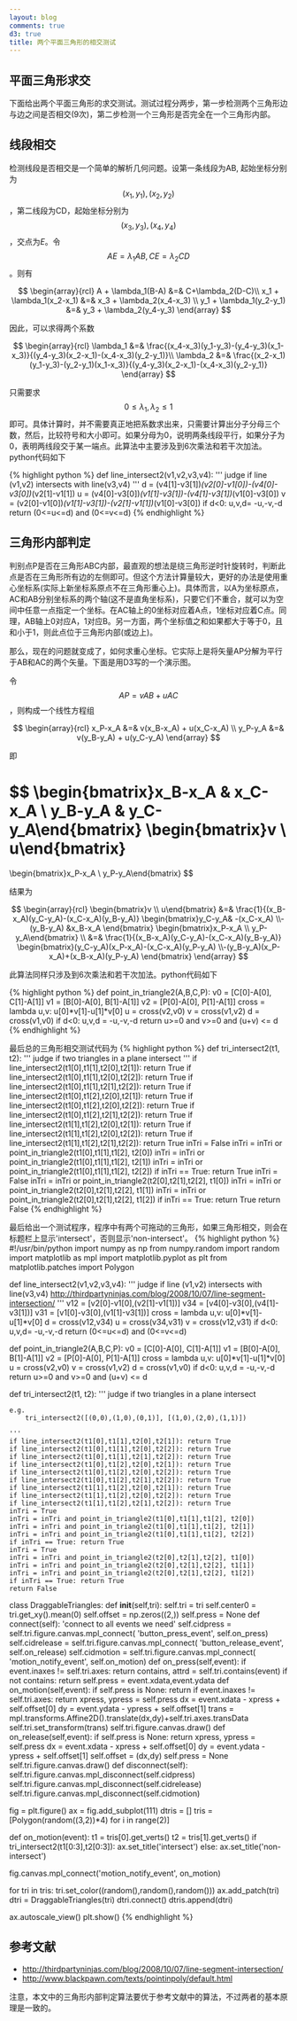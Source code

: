 ```yaml
---
layout: blog
comments: true
d3: true
title: 两个平面三角形的相交测试
---
```



## 平面三角形求交

下面给出两个平面三角形的求交测试。测试过程分两步，第一步检测两个三角形边与边之间是否相交(9次)，第二步检测一个三角形是否完全在一个三角形内部。


## 线段相交
检测线段是否相交是一个简单的解析几何问题。设第一条线段为AB, 起始坐标分别为$$(x_1,y_1),(x_2,y_2)$$，第二线段为CD，起始坐标分别为$$(x_3,y_3),(x_4,y_4)$$，交点为$E$。令$$AE=\lambda_1AB, CE=\lambda_2CD$$。则有

$$
\begin{array}{rcl}
A + \lambda_1(B-A) &=& C+\lambda_2(D-C)\\
x_1 + \lambda_1(x_2-x_1) &=& x_3 + \lambda_2(x_4-x_3) \\
y_1 + \lambda_1(y_2-y_1) &=& y_3 + \lambda_2(y_4-y_3) 
\end{array}
$$

因此，可以求得两个系数

$$
\begin{array}{rcl}
\lambda_1 &=& \frac{(x_4-x_3)(y_1-y_3)-(y_4-y_3)(x_1-x_3)}{(y_4-y_3)(x_2-x_1)-(x_4-x_3)(y_2-y_1)}\\
\lambda_2 &=& \frac{(x_2-x_1)(y_1-y_3)-(y_2-y_1)(x_1-x_3)}{(y_4-y_3)(x_2-x_1)-(x_4-x_3)(y_2-y_1)}
\end{array}
$$

只需要求$$0\le\lambda_1,\lambda_2\le1$$即可。具体计算时，并不需要真正地把系数求出来，只需要计算出分子分母三个数，然后，比较符号和大小即可。如果分母为0，说明两条线段平行，如果分子为0，表明两线段交于某一端点。此算法中主要涉及到6次乘法和若干次加法。python代码如下

{% highlight python %}
def line_intersect2(v1,v2,v3,v4):
    '''
    judge if line (v1,v2) intersects with line(v3,v4)
    '''
    d = (v4[1]-v3[1])*(v2[0]-v1[0])-(v4[0]-v3[0])*(v2[1]-v1[1])
    u = (v4[0]-v3[0])*(v1[1]-v3[1])-(v4[1]-v3[1])*(v1[0]-v3[0])
    v = (v2[0]-v1[0])*(v1[1]-v3[1])-(v2[1]-v1[1])*(v1[0]-v3[0])
    if d<0:
        u,v,d= -u,-v,-d
    return (0<=u<=d) and (0<=v<=d)
{% endhighlight %}

## 三角形内部判定
判别点P是否在三角形ABC内部，最直观的想法是绕三角形逆时针旋转时，判断此点是否在三角形所有边的左侧即可。但这个方法计算量较大，更好的办法是使用重心坐标系(实际上新坐标系原点不在三角形重心上)。具体而言，以A为坐标原点，AC和AB分别坐标系的两个轴(这不是直角坐标系)，只要它们不重合，就可以为空间中任意一点指定一个坐标。在AC轴上的0坐标对应着A点，1坐标对应着C点。同理，AB轴上0对应A，1对应B。另一方面，两个坐标值之和如果都大于等于0，且和小于1，则此点位于三角形内部(或边上)。

那么，现在的问题就变成了，如何求重心坐标。它实际上是将矢量AP分解为平行于AB和AC的两个矢量。下面是用D3写的一个演示图。

<div id="chart1">
</div>
<script>
var w = 300, h=150;
var A={x:100,y:40,t:"A"}, B={x:200,y:40,t:"B"}, C={x:150,y:120,t:"C"};
var P = {x:100,y:100,t:"P"};
var svg = d3.select("#chart1")
.append("svg:svg")
.attr("width",w)
.attr("height",h);
svg.append("svg:defs").selectAll("marker")
.data(["suit", "licensing", "resolved"])
.enter().append("svg:marker")
.attr("id", String)
.attr("viewBox", "0 -5 10 10")
.attr("refX", 8)
.attr("refY", 0)
.attr("markerWidth", 6)
.attr("markerHeight", 6)
.attr("orient", "auto")
.append("svg:path")
.attr("d", "M0,-5L10,0L0,5");
var lineFunc = d3.svg.line()
.x(function(d) { return d.x; })
.y(function(d) { return d.y; })
.interpolate("linear");
var line = svg.append("path")
.attr("d", lineFunc([A,B,C,A]))
.attr("stroke", "blue")
.attr("stroke-width", 1)
.attr("fill", "none");
var cross = function(u,v) {
return u.x*v.y-u.y*v.x;
};
var dot = function(u,v) {
return u.x*v.x+u.y*v.y;
}
var minus = function(u,v) {
return {x:u.x-v.x,y:u.y-v.y};
}
var decomp = function(A,B,C,P) {
var v0 = minus(C,A);
var v1 = minus(B,A);
var v2 = minus(P,A);
var dot00 = dot(v0,v0);
var dot01 = dot(v0,v1);
var dot02 = dot(v0,v2);
var dot11 = dot(v1,v1);
var dot12 = dot(v1,v2);
var d = (dot00*dot11-dot01*dot01);
var u = (dot11*dot02-dot01*dot12);
var v = (dot00*dot12-dot01*dot02);
return {x:u/d,y:v/d};
}
var scale = function(A,B,u) {
return {x:A.x+u*(B.x-A.x), y:A.y+u*(B.y-A.y)};
}
svg.selectAll("text")
.data([A,B,C])
.enter()
.append("text")
.attr("x", function(d) {return d.x;})
.attr("y", function(d) {return d.y;})
.text(function(d) { return d.t;})
;
var labelP = svg.append("text")
.attr("x", P.x)
.attr("y", P.y)
.text("P");
var tmp = decomp(A,B,C,P);
var u=tmp.x,v=tmp.y;
var labelu = svg.append("text")
.attr("x", 0)
.attr("y", 15)
.text("u: " + u);
var labelv = svg.append("text")
.attr("x", 0)
.attr("y", 30)
.text("v: " + v);
var line2 = svg.append("path")
.attr("d", lineFunc([A,P]))
.attr("stroke", "red")
.attr("stroke-width", 1)
.attr("fill", "none")
.attr("marker-end","url(#licensing)");
var line3 = svg.append("path")
.attr("d", lineFunc([A,scale(A,C,u)]))
.attr("stroke", "red")
.attr("stroke-width", 1)
.attr("fill", "none")
.attr("marker-end", "url(#licensing)");
var line4 = svg.append("path")
.attr("d", lineFunc([A,scale(A,B,v)]))
.attr("stroke", "red")
.attr("stroke-width", 1)
.attr("fill", "none")
.attr("marker-end", "url(#licensing)");
var dashline = svg.append("path")
.attr("d", lineFunc([scale(A,B,v), P, scale(A,C,u)]))
.attr("stroke", "red")
.attr("stroke-dasharray", "5,5")
.attr("stroke-width", 1)
.attr("fill", "none");
svg.on("mousemove", function(){
P = d3.mouse(this);
P = {x:P[0],y:P[1]};
tmp = decomp(A,B,C,P);
u=tmp.x,v=tmp.y;
line2.attr("d", lineFunc([A,P]));
line3.attr("d", lineFunc([A,scale(A,C,u)]));
line4.attr("d", lineFunc([A,scale(A,B,v)]));
dashline.attr("d", lineFunc([scale(A,B,v), P, scale(A,C,u)]));
labelP.attr("x",P.x).attr("y",P.y);
labelu.text("u: " + u);
labelv.text("v: " + v);
if(u>=0 && v>=0 && u+v<=1) {
labelu.attr("fill","red");
labelv.attr("fill","red");
}
else {
labelu.attr("fill","black");
labelv.attr("fill","black");
}
}
);
</script>

令$$AP=v AB + u AC$$，则构成一个线性方程组

$$
\begin{array}{rcl}
x_P-x_A &=& v(x_B-x_A) + u(x_C-x_A) \\
y_P-y_A &=& v(y_B-y_A) + u(y_C-y_A) 
\end{array}
$$

即

$$
\begin{bmatrix}x_B-x_A & x_C-x_A \\ y_B-y_A & y_C-y_A\end{bmatrix} 
\begin{bmatrix}v \\ u\end{bmatrix}
= 
\begin{bmatrix}x_P-x_A \\ y_P-y_A\end{bmatrix}
$$

结果为

$$
\begin{array}{rcl}
\begin{bmatrix}v \\ u\end{bmatrix} &=& \frac{1}{(x_B-x_A)(y_C-y_A)-(x_C-x_A)(y_B-y_A)}
\begin{bmatrix}y_C-y_A& -(x_C-x_A) \\-(y_B-y_A)  &x_B-x_A  \end{bmatrix} 
\begin{bmatrix}x_P-x_A \\ y_P-y_A\end{bmatrix} \\
	&=& \frac{1}{(x_B-x_A)(y_C-y_A)-(x_C-x_A)(y_B-y_A)}
\begin{bmatrix}(y_C-y_A)(x_P-x_A)-(x_C-x_A)(y_P-y_A) \\-(y_B-y_A)(x_P-x_A)+(x_B-x_A)(y_P-y_A)  \end{bmatrix} 
\end{array}
$$

此算法同样只涉及到6次乘法和若干次加法。python代码如下

{% highlight python %}
def point_in_triangle2(A,B,C,P):
    v0 = [C[0]-A[0], C[1]-A[1]]
    v1 = [B[0]-A[0], B[1]-A[1]]
    v2 = [P[0]-A[0], P[1]-A[1]]
    cross = lambda u,v: u[0]*v[1]-u[1]*v[0]
    u = cross(v2,v0)
    v = cross(v1,v2)
    d = cross(v1,v0)
    if d<0:
        u,v,d = -u,-v,-d
    return u>=0 and v>=0 and (u+v) <= d
{% endhighlight %}

最后总的三角形相交测试代码为
{% highlight python %}
def tri_intersect2(t1, t2):
    '''
    judge if two triangles in a plane intersect 
    '''
    if line_intersect2(t1[0],t1[1],t2[0],t2[1]): return True
    if line_intersect2(t1[0],t1[1],t2[0],t2[2]): return True
    if line_intersect2(t1[0],t1[1],t2[1],t2[2]): return True
    if line_intersect2(t1[0],t1[2],t2[0],t2[1]): return True
    if line_intersect2(t1[0],t1[2],t2[0],t2[2]): return True
    if line_intersect2(t1[0],t1[2],t2[1],t2[2]): return True
    if line_intersect2(t1[1],t1[2],t2[0],t2[1]): return True
    if line_intersect2(t1[1],t1[2],t2[0],t2[2]): return True
    if line_intersect2(t1[1],t1[2],t2[1],t2[2]): return True
    inTri = False
    inTri = inTri or point_in_triangle2(t1[0],t1[1],t1[2], t2[0])
    inTri = inTri or point_in_triangle2(t1[0],t1[1],t1[2], t2[1])
    inTri = inTri or point_in_triangle2(t1[0],t1[1],t1[2], t2[2])
    if inTri == True: return True
    inTri = False
    inTri = inTri or point_in_triangle2(t2[0],t2[1],t2[2], t1[0])
    inTri = inTri or point_in_triangle2(t2[0],t2[1],t2[2], t1[1])
    inTri = inTri or point_in_triangle2(t2[0],t2[1],t2[2], t1[2])
    if inTri == True: return True
    return False
{% endhighlight %}

最后给出一个测试程序，程序中有两个可拖动的三角形，如果三角形相交，则会在标题栏上显示'intersect'，否则显示'non-intersect'。
{% highlight python %}
#!/usr/bin/python
import numpy as np
from numpy.random import random
import matplotlib as mpl
import matplotlib.pyplot as plt
from matplotlib.patches import Polygon

def line_intersect2(v1,v2,v3,v4):
    '''
    judge if line (v1,v2) intersects with line(v3,v4)
    http://thirdpartyninjas.com/blog/2008/10/07/line-segment-intersection/
    '''
    v12 = [v2[0]-v1[0],(v2[1]-v1[1])]
    v34 = [v4[0]-v3[0],(v4[1]-v3[1])]
    v31 = [v1[0]-v3[0],(v1[1]-v3[1])]
    cross = lambda u,v: u[0]*v[1]-u[1]*v[0]
    d = cross(v12,v34)
    u = cross(v34,v31)
    v = cross(v12,v31)
    if d<0:
        u,v,d= -u,-v,-d
    return (0<=u<=d) and (0<=v<=d)

def point_in_triangle2(A,B,C,P):
    v0 = [C[0]-A[0], C[1]-A[1]]
    v1 = [B[0]-A[0], B[1]-A[1]]
    v2 = [P[0]-A[0], P[1]-A[1]]
    cross = lambda u,v: u[0]*v[1]-u[1]*v[0]
    u = cross(v2,v0)
    v = cross(v1,v2)
    d = cross(v1,v0)
    if d<0:
        u,v,d = -u,-v,-d
    return u>=0 and v>=0 and (u+v) <= d


def tri_intersect2(t1, t2):
    '''
    judge if two triangles in a plane intersect 

    e.g.
        tri_intersect2([(0,0),(1,0),(0,1)], [(1,0),(2,0),(1,1)])

    '''
    if line_intersect2(t1[0],t1[1],t2[0],t2[1]): return True
    if line_intersect2(t1[0],t1[1],t2[0],t2[2]): return True
    if line_intersect2(t1[0],t1[1],t2[1],t2[2]): return True
    if line_intersect2(t1[0],t1[2],t2[0],t2[1]): return True
    if line_intersect2(t1[0],t1[2],t2[0],t2[2]): return True
    if line_intersect2(t1[0],t1[2],t2[1],t2[2]): return True
    if line_intersect2(t1[1],t1[2],t2[0],t2[1]): return True
    if line_intersect2(t1[1],t1[2],t2[0],t2[2]): return True
    if line_intersect2(t1[1],t1[2],t2[1],t2[2]): return True
    inTri = True 
    inTri = inTri and point_in_triangle2(t1[0],t1[1],t1[2], t2[0])
    inTri = inTri and point_in_triangle2(t1[0],t1[1],t1[2], t2[1])
    inTri = inTri and point_in_triangle2(t1[0],t1[1],t1[2], t2[2])
    if inTri == True: return True
    inTri = True
    inTri = inTri and point_in_triangle2(t2[0],t2[1],t2[2], t1[0])
    inTri = inTri and point_in_triangle2(t2[0],t2[1],t2[2], t1[1])
    inTri = inTri and point_in_triangle2(t2[0],t2[1],t2[2], t1[2])
    if inTri == True: return True
    return False

class DraggableTriangles:
    def __init__(self,tri):
        self.tri = tri
        self.center0 = tri.get_xy().mean(0)
        self.offset = np.zeros((2,))
        self.press = None
    def connect(self):
        'connect to all events we need'
        self.cidpress = self.tri.figure.canvas.mpl_connect(
                'button_press_event', self.on_press)
        self.cidrelease = self.tri.figure.canvas.mpl_connect(
                'button_release_event', self.on_release)
        self.cidmotion = self.tri.figure.canvas.mpl_connect(
                'motion_notify_event', self.on_motion)
    def on_press(self,event):
        if event.inaxes != self.tri.axes: return
        contains, attrd = self.tri.contains(event)
        if not contains: return
        self.press = event.xdata,event.ydata
    def on_motion(self,event):
        if self.press is None: return
        if event.inaxes != self.tri.axes: return
        xpress, ypress = self.press
        dx = event.xdata - xpress + self.offset[0]
        dy = event.ydata - ypress + self.offset[1]
        trans = mpl.transforms.Affine2D().translate(dx,dy)+self.tri.axes.transData
        self.tri.set_transform(trans)
        self.tri.figure.canvas.draw()
    def on_release(self,event):
        if self.press is None: return
        xpress, ypress = self.press
        dx = event.xdata - xpress + self.offset[0]
        dy = event.ydata - ypress + self.offset[1]
        self.offset = (dx,dy)
        self.press = None
        self.tri.figure.canvas.draw()
    def disconnect(self):
        self.tri.figure.canvas.mpl_disconnect(self.cidpress)
        self.tri.figure.canvas.mpl_disconnect(self.cidrelease)
        self.tri.figure.canvas.mpl_disconnect(self.cidmotion)

fig = plt.figure()
ax = fig.add_subplot(111)
dtris = []
tris = [Polygon(random((3,2))*4) for i in range(2)]

def on_motion(event):
    t1 = tris[0].get_verts()
    t2 = tris[1].get_verts()
    if tri_intersect2(t1[0:3],t2[0:3]):
        ax.set_title('intersect')
    else:
        ax.set_title('non-intersect')

fig.canvas.mpl_connect('motion_notify_event', on_motion)


for tri in tris:
    tri.set_color((random(),random(),random()))
    ax.add_patch(tri)
    dtri = DraggableTriangles(tri)
    dtri.connect()
    dtris.append(dtri)

ax.autoscale_view()
plt.show()
{% endhighlight %}

## 参考文献
  - http://thirdpartyninjas.com/blog/2008/10/07/line-segment-intersection/
  - http://www.blackpawn.com/texts/pointinpoly/default.html

注意，本文中的三角形内部判定算法要优于参考文献中的算法，不过两者的基本原理是一致的。

